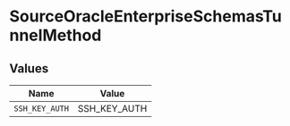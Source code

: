# SourceOracleEnterpriseSchemasTunnelMethod


## Values

| Name           | Value          |
| -------------- | -------------- |
| `SSH_KEY_AUTH` | SSH_KEY_AUTH   |
